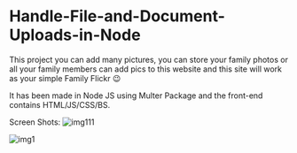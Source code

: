 # Handle-File-and-Document-Uploads-in-Node

This project you can add many pictures, you can store your family photos or all your family members can add pics to this website and this site will work as your simple Family Flickr  😉 

It has been made in Node JS using Multer Package and the front-end contains HTML/JS/CSS/BS.

Screen Shots:
![img111](https://user-images.githubusercontent.com/46710508/125685155-d937ac94-1ea6-4a95-bf1e-5f124751aa49.jpeg)

![img1](https://user-images.githubusercontent.com/46710508/125685198-a0bb6ff1-431c-4bc1-bde7-41b3b69b6f3c.jpeg)
 





